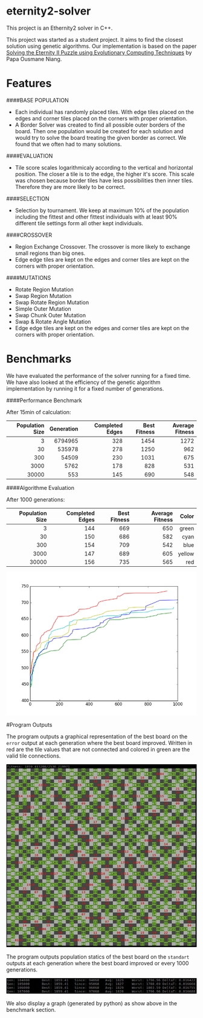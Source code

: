 # eternity2-solver

This project is an Ethernity2 solver in C++.

This project was started as a student project.
It aims to find the closest solution using genetic algorithms.
Our implementation is based on the paper [Solving the Eternity II Puzzle using Evolutionary Computing Techniques](https://github.com/RedLewis/eternity2-solver/raw/master/docs/Solving_the_Eternity_II_Puzzle.pdf) by Papa Ousmane Niang.

# Features

####BASE POPULATION
- Each individual has randomly placed tiles. With edge tiles placed on the edges
and corner tiles placed on the corners with proper orientation.
- A Border Solver was created to find all possible outer borders of the board.
Then one population would be created for each solution and would try to solve
the board treating the given border as correct. We found that we often had to many
solutions.

####EVALUATION
- Tile score scales logarithmicaly according to the vertical and horizontal position.
The closer a tile is to the edge, the higher it's score. This scale was chosen because
border tiles have less possibilities then inner tiles. Therefore they are
more likely to be correct.

####SELECTION
- Selection by tournament. We keep at maximum 10% of the population including the fittest
and other fittest individuals with at least 90% different tile settings form all
other kept individuals.

####CROSSOVER
- Region Exchange Crossover. The crossover is more likely to exchange small regions than big ones.
- Edge edge tiles are kept on the edges and corner tiles are kept on the corners with proper orientation.

####MUTATIONS
- Rotate Region Mutation
- Swap Region Mutation
- Swap Rotate Region Mutation
- Simple Outer Mutation
- Swap Chunk Outer Mutation
- Swap & Rotate Angle Mutation
- Edge edge tiles are kept on the edges and corner tiles are kept on the corners with proper orientation.

# Benchmarks

We have evaluated the performance of the solver running for a fixed time.
We have also looked at the efficiency of the genetic algorithm implementation by
running it for a fixed number of generations.

####Performance Benchmark

After 15min of calculation:

| Population Size | Generation | Completed Edges | Best Fitness | Average Fitness |
|----------------:|-----------:| ---------------:|-------------:|----------------:|
|               3 |    6794965 |             328 |         1454 |            1272 |
|              30 |     535978 |             278 |         1250 |             962 |
|             300 |      54509 |             230 |         1031 |             675 |
|            3000 |       5762 |             178 |          828 |             531 |
|           30000 |        553 |             145 |          690 |             548 |

####Algorithme Evaluation

After 1000 generations:

| Population Size | Completed Edges | Best Fitness| Average Fitness |  Color |
|----------------:|----------------:|------------:|----------------:|-------:|
|               3 |             144 |         669 |             650 |  green |
|              30 |             150 |         686 |             582 |   cyan |
|             300 |             154 |         709 |             542 |   blue |
|            3000 |             147 |         689 |             605 | yellow |
|           30000 |             156 |         735 |             565 |    red |

![graph](https://github.com/RedLewis/eternity2-solver/raw/master/docs/figure_1-1.png)

#Program Outputs

The program outputs a graphical representation of the best board on the `error` output at each generation where the best board improved. Written in red are the tile values that are not connected and colored in green are the valid tile connections.

![best-raw](https://github.com/RedLewis/eternity2-solver/raw/master/docs/best-board.png)

The program outputs population statics of the best board on the `standart` outputs at each generation where the best board improved or every 1000 generations.

![debug](https://github.com/RedLewis/eternity2-solver/raw/master/docs/debug.png)

We also display a graph (generated by python) as show above in the benchmark section.

